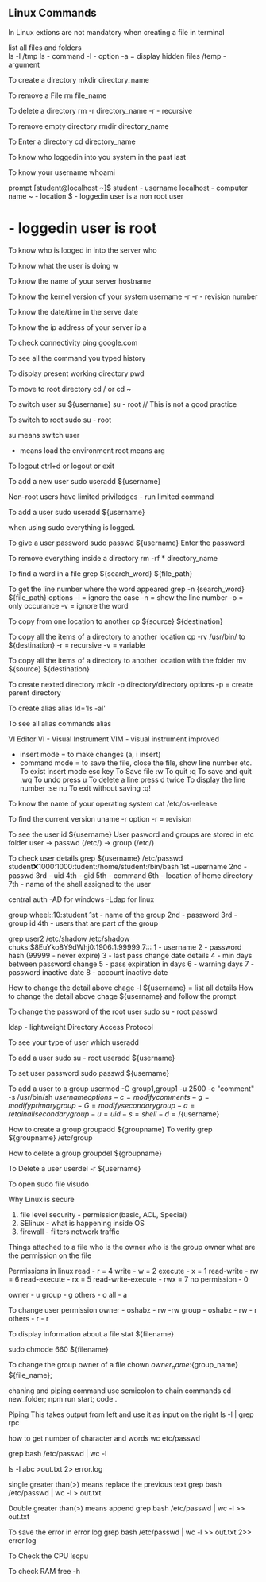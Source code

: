 ## Linux Commands

In Linux extions are not mandatory when creating a file in terminal

list all files and folders <br /> 
ls -l /tmp
ls - command
-l - option
-a = display hidden files
/temp - argument

To create a directory
mkdir directory_name

To remove a File
rm file_name

To delete a directory
rm -r directory_name
-r - recursive

To remove empty directory
rmdir directory_name

To Enter a directory
cd directory_name

To know who loggedin into you system in the past
last

To know your username
whoami

prompt
[student@localhost ~]$
student - username
localhost - computer name
~ - location
$ - loggedin user is a non root user
# - loggedin user is root

To know who is looged in into the server
who

To know what the user is doing
w

To know the name of your server
hostname

To know the kernel version of your system
username -r
-r - revision number

To know the date/time in the serve
date

To know the ip address of your server
ip a

To check connectivity
ping google.com

To see all the command you typed
history

To display present working directory
pwd

To move to root directory
cd / or cd ~

To switch user
su ${username}
su - root // This is not a good practice

To switch to root
sudo su - root

su means switch user
- means load the environment
root means arg

To logout
ctrl+d or logout or exit

To add a new user
sudo useradd ${username}

Non-root users have limited priviledges
	- run limited command
	
To add a user
sudo useradd ${username}

when using sudo everything is logged.


To give a user password
sudo passwd ${username}
Enter the password

To remove everything inside a directory 
rm -rf * directory_name

To find a word in  a file
grep ${search_word} ${file_path}

To get the line number where the word appeared
grep -n {search_word} ${file_path}
options
-i = ignore the case
-n = show the line number
-o = only occurance
-v = ignore the word

To copy from one location to another
cp ${source} ${destination}

To copy all the items of a directory to another location
cp -rv /usr/bin/ to ${destination}
-r = recursive
-v = variable


To copy all the items of a directory to another location with the folder
mv ${source} ${destination}

To create nexted directory
mkdir -p directory/directory
options
-p = create parent directory

To create alias
alias ld='ls -al'

To see all alias commands
alias

VI Editor
VI - Visual Instrument
VIM - visual instrument improved

- insert mode = to make changes (a, i  insert)
- command mode = to save the file, close the file, show line number etc.
To exist insert mode 
esc key
To Save file
:w
To quit
:q
To save and quit
:wq
To undo 
press u
To delete a line
press d twice
To display the line number
:se nu
To exit without saving
:q!

To know the name of your operating system
cat /etc/os-release

To find the current version
uname -r
option
-r = revision

To see the user
id ${username}
User pasword and groups are stored in etc folder
user 
    -> passwd (/etc/)
    -> group (/etc/)

To check user details
grep ${username} /etc/passwd
student:x:1000:1000:tudent:/home/student:/bin/bash
1st -username
2nd - passwd
3rd - uid
4th - gid
5th - command
6th - location of home directory
7th - name of the shell assigned to the user

central auth
    -AD for windows
    -Ldap for linux

group
wheel::10:student
1st - name of the group
2nd - password
3rd - group id
4th - users that are part of the group

grep user2 /etc/shadow
/etc/shadow
chuks:$8EuYko8Y9dWhj0:1906:1:99999:7:::
1 - username
2 - password hash (99999 - never expire)
3 - last pass change date details
4 - min days between password change 
5 - pass expiration in days
6 - warning days 
7 - password inactive date
8 - account inactive date

How to change the detail above
chage -l ${username} = list all details
How to change the detail above
chage  ${username} and follow the prompt

To change the password of the root user
sudo su - root
passwd

ldap - lightweight Directory Access Protocol

To see your type of user
which useradd

To add a user
sudo su - root
useradd ${username}

To set user password
sudo passwd ${username}

To add a user to a group
usermod -G group1,group1 -u 2500 -c "comment" -s /usr/bin/sh ${username} 
options
-c = modify comments
-g = modify primary group
-G = modify secondary group
-a = retain all secondary group
-u = uid
-s = shell
-d = /${username}

How to create a group
groupadd ${groupname}
To verify
grep ${groupname} /etc/group

How to delete a group
groupdel ${groupname}

To Delete a user
userdel -r ${username}

To open sudo file
visudo

Why Linux is secure
1. file level security - permission(basic, ACL, Special)
2. SElinux - what is happening inside OS
3. firewall - filters network traffic

Things attached to a file
    who is the owner
    who is the group owner
    what are the permission on the file

Permissions in linux
read - r = 4
write - w = 2
execute - x = 1
read-write - rw = 6
read-execute - rx = 5
read-write-execute - rwx = 7
no permission - 0

owner - u
group - g
others - o
all - a

To change user permission
owner - oshabz - rw -rw
group - oshabz - rw - r
others         - r  - r

To display information about a file
stat ${filename}

sudo chmode 660 ${filename}

To change the group owner of a file
chown ${owner_name}:${group_name} ${file_name};

chaning and piping command
use semicolon to chain commands
cd new_folder; npm run start; code .

Piping
This takes output from left and use it as input on the right
ls -l | grep rpc

how to get number of character and words
wc etc/passwd

grep bash /etc/passwd | wc -l

ls -l abc >out.txt 2> error.log

single greater than(>) means replace the previous text
grep bash /etc/passwd | wc -l > out.txt

Double greater than(>) means append
grep bash /etc/passwd | wc -l >> out.txt

To save the error in error log
grep bash /etc/passwd | wc -l >> out.txt 2>> error.log

To Check the CPU
lscpu

To check RAM
free -h



